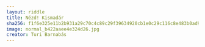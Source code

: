 ```yaml
---
layout: riddle
title: Nézd! Kismadár
sha256: f1f6e325e11b2b931a29c70c4c89c29f39634920cb1e0c29c116c8e483b0ad9f
image: normal_b422aaee4e324d26.jpg
creator: Turi Barnabás
---
```

